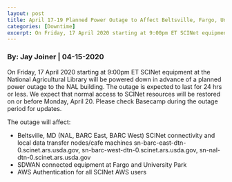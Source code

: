 ```yaml
---
layout: post
title: April 17-19 Planned Power Outage to Affect Beltsville, Fargo, University Park, All AWS Users
categories: [Downtime]
excerpt: On Friday, 17 April 2020 starting at 9:00pm ET SCINet equipment at the National Agricultural Library will be powered down in advance of...
---
```

### By: Jay Joiner  |  04-15-2020 

On Friday, 17 April 2020 starting at 9:00pm ET SCINet equipment at the National Agricultural Library will be powered down in advance of a planned power outage to the NAL building. The outage is expected to last for 24 hrs or less. We expect that normal access to SCINet resources will be restored on or before Monday, April 20. Please check Basecamp during the outage period for updates.

The outage will affect:
* Beltsville, MD (NAL, BARC East, BARC West) SCINet connectivity and local data transfer nodes/cafe machines sn-barc-east-dtn-0.scinet.ars.usda.gov, sn-barc-west-dtn-0.scinet.ars.usda.gov, sn-nal-dtn-0.scinet.ars.usda.gov
* SDWAN connected equipment at Fargo and University Park
* AWS Authentication for all SCINet AWS users
